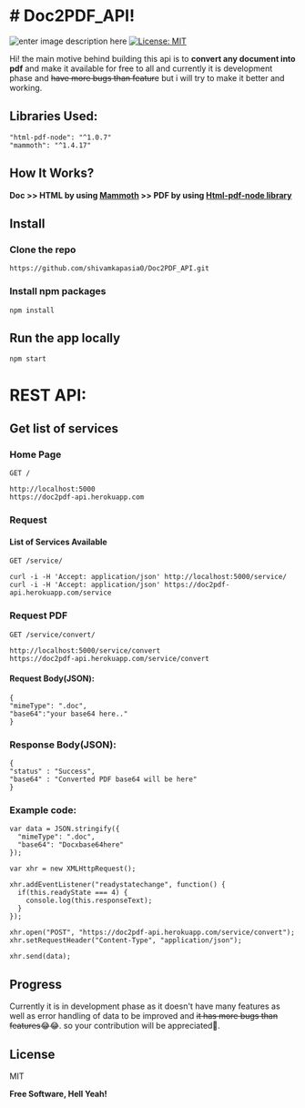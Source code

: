 # # Doc2PDF_API!
![enter image description here](https://heroku-badge.herokuapp.com/?app=doc2pdf-api)  [![License: MIT](https://img.shields.io/badge/License-MIT-yellow.svg)](https://opensource.org/licenses/MIT)

   
Hi! the main motive behind building this api is to **convert any document into pdf** and make it available for free to all and currently it is development phase and ~~have more bugs than featur~~e but i will try to make it better and working. 

## Libraries Used:
```
"html-pdf-node": "^1.0.7"
"mammoth": "^1.4.17"
```
## How It Works?

 **Doc >> HTML by using [Mammoth](https://github.com/mwilliamson/mammoth.js#readme) >> PDF by using [Html-pdf-node library](https://github.com/mrafiqk/html-pdf-node#readme)**
## Install

### Clone the repo
```
https://github.com/shivamkapasia0/Doc2PDF_API.git
```
### Install npm packages

    npm install

## Run the app locally

    npm start
    
# REST API:

## Get list of services

### Home Page
`GET /`
	
	
	http://localhost:5000
	https://doc2pdf-api.herokuapp.com
	
### Request
#### List of Services Available
`GET /service/`

    curl -i -H 'Accept: application/json' http://localhost:5000/service/
    curl -i -H 'Accept: application/json' https://doc2pdf-api.herokuapp.com/service

### Request PDF
`GET /service/convert/`	
```
http://localhost:5000/service/convert
https://doc2pdf-api.herokuapp.com/service/convert
```
#### Request Body(JSON):
```
{
"mimeType": ".doc",
"base64":"your base64 here.."
}
```
### Response Body(JSON):
```
{
"status" : "Success",
"base64" : "Converted PDF base64 will be here"
}
```


### Example code:
```
var data = JSON.stringify({
  "mimeType": ".doc",
  "base64": "Docxbase64here"
});

var xhr = new XMLHttpRequest();

xhr.addEventListener("readystatechange", function() {
  if(this.readyState === 4) {
    console.log(this.responseText);
  }
});

xhr.open("POST", "https://doc2pdf-api.herokuapp.com/service/convert");
xhr.setRequestHeader("Content-Type", "application/json");

xhr.send(data);
```


##  Progress

Currently it is in development phase as it doesn't have many features as well as error handling of data to be improved and ~~it has more bugs than features~~😂😂. so your contribution will be appreciated🙏.


## License

MIT

**Free Software, Hell Yeah!**

